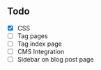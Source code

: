 ## Todo
* [x] CSS
* [ ] Tag pages
* [ ] Tag index page
* [ ] CMS Integration
* [ ] Sidebar on blog post page
